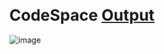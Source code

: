 # CodeSpace [Output](https://imvickykumar999-refactored-invention-wgqw74qvj55fgj4q.github.dev/)

![image](https://user-images.githubusercontent.com/50515418/207879856-f4111ac8-5a66-442b-b21a-d2afd81d4641.png)

